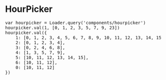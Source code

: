 # HourPicker

<div class="bs-example">
    <div class="content">
        <div bx-name="components/hourpicker"> </div>
    </div>
</div>

<pre>
var hourpicker = Loader.query('components/hourpicker')
hourpicker.val(1, [0, 1, 2, 3, 5, 7, 9, 23])
hourpicker.val({
    1: [0, 1, 2, 3, 4, 5, 6, 7, 8, 9, 10, 11, 12, 13, 14, 15, 16, 17, 18, 19, 20, 21, 22, 23],
    2: [0, 1, 2, 3, 4],
    3: [0, 2, 4, 6, 8],
    4: [1, 3, 5, 7, 9],
    5: [10, 11, 12, 13, 14, 15],
    6: [10, 11, 12],
    0: [10, 11, 12]
})
</pre>